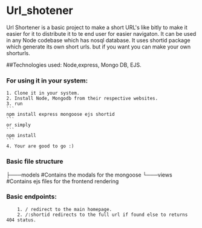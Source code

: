# Url_shotener
 Url Shortener is a basic project to make a short URL's like bitly to make it easier for it to distribute it to te end user for easier navigaton. It can be used in any Node codebase which has nosql database. It uses shortid package which generate its own short urls. but if you want you can make your own shorturls.

##Technologies used: Node,express, Mongo DB, EJS.

### For using it in your system:
    1. Clone it in your system.
    2. Install Node, Mongodb from their respective websites.
    3. run 
    ```
    npm install express mongoose ejs shortid
    ``` 
    or simply 
    ```
    npm install
    ```
    4. Your are good to go :)


### Basic file structure

├───models               #Contains the modals for the mongoose 
└───views                #Contains ejs files for the frontend rendering 


###    Basic endpoints:
        1. / redirect to the main homepage.
        2. /:shortid redirects to the full url if found else to returns 404 status.
        
